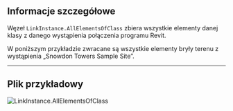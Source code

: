 ## Informacje szczegółowe
Węzeł `LinkInstance.AllElementsOfClass` zbiera wszystkie elementy danej klasy z danego wystąpienia połączenia programu Revit.

W poniższym przykładzie zwracane są wszystkie elementy bryły terenu z wystąpienia „Snowdon Towers Sample Site”.
___
## Plik przykładowy

![LinkInstance.AllElementsOfClass](./Revit.Elements.LinkInstance.AllElementsOfClass_img.jpg)
